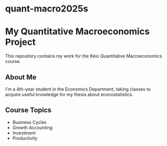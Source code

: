 # quant-macro2025s
# My Quantitative Macroeconomics Project

This repository contains my work for the Keio Quantitative Macroeconomics course.

## About Me
I'm a 4th-year student in the Economics Department, taking classes to acquire useful knowledge for my thesis about econostatistics.

## Course Topics
- Business Cycles
- Growth Accounting
- Investment
- Productivity